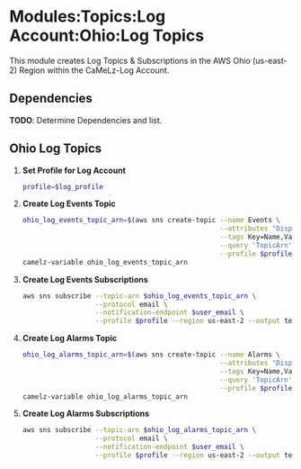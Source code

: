 # Modules:Topics:Log Account:Ohio:Log Topics

This module creates Log Topics & Subscriptions in the AWS Ohio (us-east-2) Region within the
CaMeLz-Log Account.

## Dependencies

**TODO**: Determine Dependencies and list.

## Ohio Log Topics

1. **Set Profile for Log Account**

    ```bash
    profile=$log_profile
    ```

1. **Create Log Events Topic**

    ```bash
    ohio_log_events_topic_arn=$(aws sns create-topic --name Events \
                                                     --attributes "DisplayName=CMLL Events" \
                                                     --tags Key=Name,Value=Log-Events-Topic Key=Company,Value=CaMeLz Key=Environment,Value=Log \
                                                     --query 'TopicArn' \
                                                     --profile $profile --region us-east-2 --output text)
    camelz-variable ohio_log_events_topic_arn
    ```

1. **Create Log Events Subscriptions**

    ```bash
    aws sns subscribe --topic-arn $ohio_log_events_topic_arn \
                      --protocol email \
                      --notification-endpoint $user_email \
                      --profile $profile --region us-east-2 --output text
    ```

1. **Create Log Alarms Topic**

    ```bash
    ohio_log_alarms_topic_arn=$(aws sns create-topic --name Alarms \
                                                     --attributes "DisplayName=CMLL Alarms" \
                                                     --tags Key=Name,Value=Log-Alarms-Topic Key=Company,Value=CaMeLz Key=Environment,Value=Log \
                                                     --query 'TopicArn' \
                                                     --profile $profile --region us-east-2 --output text)
    camelz-variable ohio_log_alarms_topic_arn
    ```

1. **Create Log Alarms Subscriptions**

    ```bash
    aws sns subscribe --topic-arn $ohio_log_alarms_topic_arn \
                      --protocol email \
                      --notification-endpoint $user_email \
                      --profile $profile --region us-east-2 --output text
    ```
